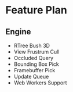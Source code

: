 # Feature Plan

## Engine
* RTree Bush 3D
* View Frustrum Cull
* Occluded Query
* Bounding Box Pick
* Framebuffer Pick
* Update Queue
* Web Workers Support

